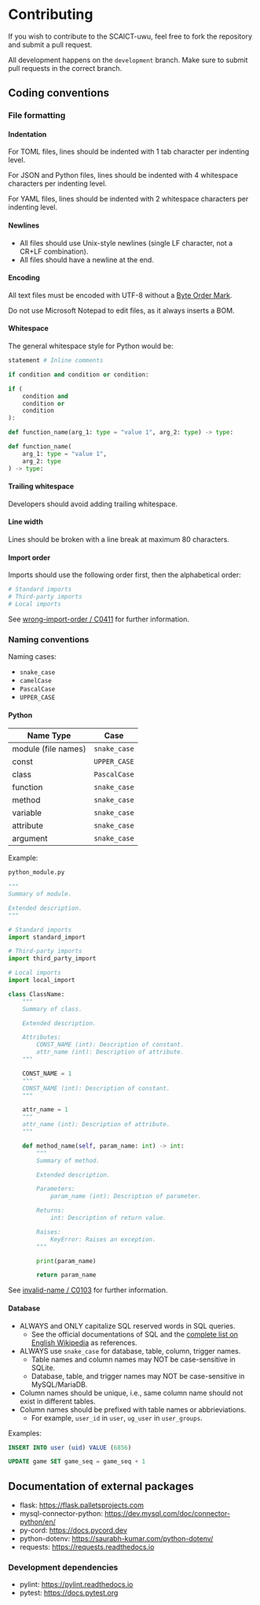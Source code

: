 # Contributing

If you wish to contribute to the SCAICT-uwu, feel free to fork the repository
and submit a pull request.

All development happens on the `development` branch. Make sure to submit pull
requests in the correct branch.

## Coding conventions

### File formatting

#### Indentation

For TOML files, lines should be indented with 1 tab character per indenting
level.

For JSON and Python files, lines should be indented with 4 whitespace characters
per indenting level.

For YAML files, lines should be indented with 2 whitespace characters per
indenting level.

#### Newlines

* All files should use Unix-style newlines (single LF character, not a CR+LF
  combination).
* All files should have a newline at the end.

#### Encoding

All text files must be encoded with UTF-8 without a
[Byte Order Mark](https://en.wikipedia.org/wiki/Byte_order_mark).

Do not use Microsoft Notepad to edit files, as it always inserts a BOM.

#### Whitespace

The general whitespace style for Python would be:

```py
statement # Inline comments
```

```py
if condition and condition or condition:
```

```py
if (
    condition and
    condition or
    condition
):
```

```py
def function_name(arg_1: type = "value 1", arg_2: type) -> type:
```

```py
def function_name(
    arg_1: type = "value 1",
    arg_2: type
) -> type:
```

#### Trailing whitespace

Developers should avoid adding trailing whitespace.

#### Line width

Lines should be broken with a line break at maximum 80 characters.

#### Import order

Imports should use the following order first, then the alphabetical order:

```py
# Standard imports
# Third-party imports
# Local imports
```

See
[wrong-import-order / C0411](https://pylint.readthedocs.io/en/latest/user_guide/messages/convention/wrong-import-order.html)
for further information.

### Naming conventions

Naming cases:

* `snake_case`
* `camelCase`
* `PascalCase`
* `UPPER_CASE`

#### Python

| Name Type           | Case         |
| ------------------- | ------------ |
| module (file names) | `snake_case` |
| const               | `UPPER_CASE` |
| class               | `PascalCase` |
| function            | `snake_case` |
| method              | `snake_case` |
| variable            | `snake_case` |
| attribute           | `snake_case` |
| argument            | `snake_case` |

Example:

```txt
python_module.py
```

```py
"""
Summary of module.

Extended description.
"""

# Standard imports
import standard_import

# Third-party imports
import third_party_import

# Local imports
import local_import

class ClassName:
    """
    Summary of class.

    Extended description.

    Attributes:
        CONST_NAME (int): Description of constant.
        attr_name (int): Description of attribute.
    """

    CONST_NAME = 1
    """
    CONST_NAME (int): Description of constant.
    """

    attr_name = 1
    """
    attr_name (int): Description of attribute.
    """

    def method_name(self, param_name: int) -> int:
        """
        Summary of method.

        Extended description.

        Parameters:
            param_name (int): Description of parameter.

        Returns:
            int: Description of return value.

        Raises:
            KeyError: Raises an exception.
        """

        print(param_name)

        return param_name
```

See
[invalid-name / C0103](https://pylint.readthedocs.io/en/latest/user_guide/messages/convention/invalid-name.html)
for further information.

#### Database

* ALWAYS and ONLY capitalize SQL reserved words in SQL queries.
  * See the official documentations of SQL and the
  [complete list on English Wikipedia](https://en.wikipedia.org/wiki/List_of_SQL_reserved_words)
  as references.
* ALWAYS use `snake_case` for database, table, column, trigger names.
  * Table names and column names may NOT be case-sensitive in SQLite.
  * Database, table, and trigger names may NOT be case-sensitive in
  MySQL/MariaDB.
* Column names should be unique, i.e., same column name should not exist in
  different tables.
* Column names should be prefixed with table names or abbrieviations.
  * For example, `user_id` in `user`, `ug_user` in `user_groups`.

Examples:

```sql
INSERT INTO user (uid) VALUE (6856)
```

```sql
UPDATE game SET game_seq = game_seq + 1
```

## Documentation of external packages

* flask: <https://flask.palletsprojects.com>
* mysql-connector-python: <https://dev.mysql.com/doc/connector-python/en/>
* py-cord: <https://docs.pycord.dev>
* python-dotenv: <https://saurabh-kumar.com/python-dotenv/>
* requests: <https://requests.readthedocs.io>

### Development dependencies

* pylint: <https://pylint.readthedocs.io>
* pytest: <https://docs.pytest.org>
